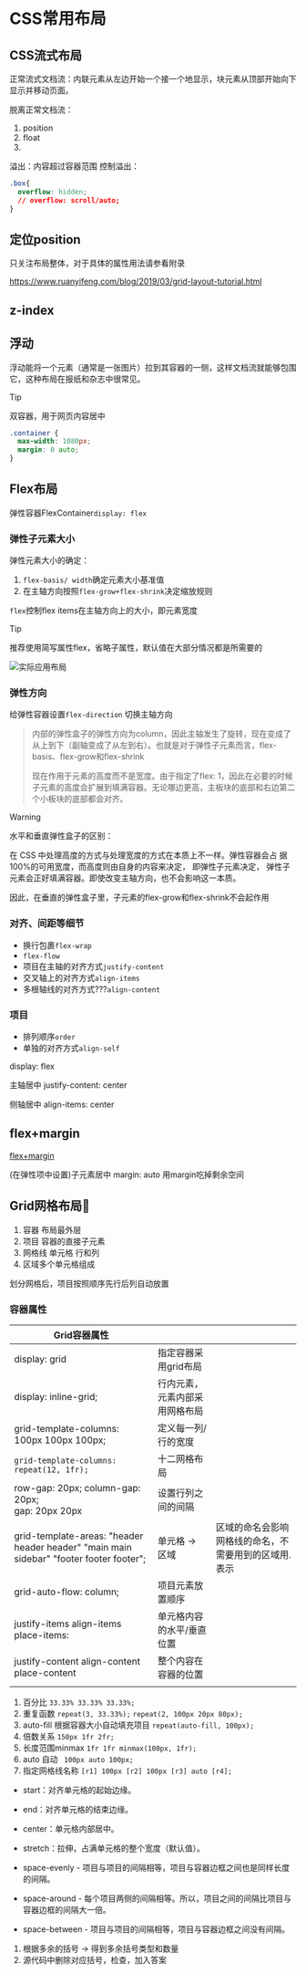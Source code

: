 # CSS常用布局

## CSS流式布局

正常流式文档流：内联元素从左边开始一个接一个地显示，块元素从顶部开始向下显示并移动页面。

脱离正常文档流：

1. position
2. float
3. 

溢出：内容超过容器范围
控制溢出：

```css
.box{
  overflow: hidden;
  // overflow: scroll/auto;
}
```



## 定位position



只关注布局整体，对于具体的属性用法请参看附录

https://www.ruanyifeng.com/blog/2019/03/grid-layout-tutorial.html



## z-index


## 浮动

浮动能将一个元素（通常是一张图片）拉到其容器的一侧，这样文档流就能够包围它，这种布局在报纸和杂志中很常见。





> [!tip]
>
> 双容器，用于网页内容居中
>
> ```css
> .container {  
>   max-width: 1080px; 
>   margin: 0 auto; 
> }
> ```

## Flex布局

弹性容器FlexContainer`display: flex`

### 弹性子元素大小

弹性元素大小的确定： 

1. `flex-basis/ width`确定元素大小基准值
2. 在主轴方向按照`flex-grow+flex-shrink`决定缩放规则

`flex`控制flex items在主轴方向上的大小，即元素宽度

> [!tip]
>
> 推荐使用简写属性flex，省略子属性，默认值在大部分情况都是所需要的

![实际应用布局](./images/image-20241029202059776.png)

### 弹性方向

给弹性容器设置`flex-direction`
切换主轴方向

> 内部的弹性盒子的弹性方向为column，因此主轴发生了旋转，现在变成了从上到下（副轴变成了从左到右）。也就是对于弹性子元素而言，flex-basis、flex-grow和flex-shrink
>
> 现在作用于元素的高度而不是宽度。由于指定了flex: 1，因此在必要的时候子元素的高度会扩展到填满容器。无论哪边更高，主板块的底部和右边第二个小板块的底部都会对齐。

> [!warning]
>
> 水平和垂直弹性盒子的区别：
>
> 在 CSS 中处理高度的方式与处理宽度的方式在本质上不一样。弹性容器会占
> 据 100%的可用宽度，而高度则由自身的内容来决定， 即弹性子元素决定， 弹性子元素会正好填满容器。即使改变主轴方向，也不会影响这一本质。
>
> 因此，在垂直的弹性盒子里，子元素的flex-grow和flex-shrink不会起作用

### 对齐、间距等细节





- 换行包裹`flex-wrap`
- `flex-flow`
- 项目在主轴的对齐方式`justify-content`
- 交叉轴上的对齐方式`align-items`
- 多根轴线的对齐方式???`align-content`

### 项目

- 排列顺序`order`
- 单独的对齐方式`align-self`





display: flex 

主轴居中 justify-content: center

侧轴居中 align-items: center







## flex+margin

[flex+margin](https://www.bilibili.com/video/BV12N4y1U7jq/?spm_id_from=333.337.search-card.all.click&vd_source=a6f0ee69351d992f6798c937a32c9968)

(在弹性项中设置)子元素居中 margin: auto
用margin吃掉剩余空间

## Grid网格布局:checkered_flag:

1. 容器 布局最外层
2. 项目 容器的直接子元素
3. 网格线 单元格 行和列
4. 区域多个单元格组成

划分网格后，项目按照顺序先行后列自动放置

### 容器属性

| Grid容器属性                                                 |                                |                                                       |
| ------------------------------------------------------------ | ------------------------------ | ----------------------------------------------------- |
| display: grid                                                | 指定容器采用grid布局           |                                                       |
| display: inline-grid;                                        | 行内元素，元素内部采用网格布局 |                                                       |
| grid-template-columns: 100px 100px 100px;                    | 定义每一列/行的宽度            |                                                       |
| `grid-template-columns: repeat(12, 1fr);`                    | 十二网格布局                   |                                                       |
| row-gap: 20px;   column-gap: 20px;<br />gap: 20px 20px       | 设置行列之间的间隔             |                                                       |
| grid-template-areas: "header header header"                      "main main sidebar"                      "footer footer footer"; | 单元格 -> 区域                 | 区域的命名会影响网格线的命名，不需要用到的区域用.表示 |
| grid-auto-flow: column;                                      | 项目元素放置顺序               |                                                       |
| justify-items align-items  place-items:                      | 单元格内容的水平/垂直位置      |                                                       |
| justify-content align-content place-content                  | 整个内容在容器的位置           |                                                       |
|                                                              |                                |                                                       |

1. 百分比 `33.33% 33.33% 33.33%;`
2. 重复函数 `repeat(3, 33.33%);` `repeat(2, 100px 20px 80px);`
3. auto-fill 根据容器大小自动填充项目 `repeat(auto-fill, 100px);`
4. 倍数关系 `150px 1fr 2fr;`
5. 长度范围minmax `1fr 1fr minmax(100px, 1fr);`
6. auto 自动  ` 100px auto 100px;`
7. 指定网格线名称 `[r1] 100px [r2] 100px [r3] auto [r4];`



- start：对齐单元格的起始边缘。
- end：对齐单元格的结束边缘。
- center：单元格内部居中。
- stretch：拉伸，占满单元格的整个宽度（默认值）。
- space-evenly - 项目与项目的间隔相等，项目与容器边框之间也是同样长度的间隔。

- space-around - 每个项目两侧的间隔相等。所以，项目之间的间隔比项目与容器边框的间隔大一倍。
- space-between - 项目与项目的间隔相等，项目与容器边框之间没有间隔。

1. 根据多余的括号 → 得到多余括号类型和数量
2. 源代码中删除对应括号，检查，加入答案
